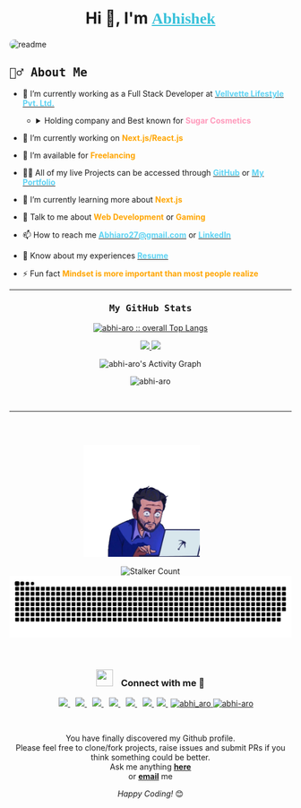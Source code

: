 <h1 align="center">
	Hi 👋, I'm
	<a href="https://abhi-aro.tech" style="color:#3AC2DA;">
		<span style="font-family:georgia,garamond,serif;">
        	Abhishek
    	</span>
	</a>
</h1>

<p align="center">
	<a href="https://abhi-aro.tech" style="color:#3AC2DA;">
		<!-- <img src="https://readme-typing-svg.herokuapp.com?lines=Abhishek;Full+Stack+Developer;Fluent in JavaScript;Always%20learning%20new%20things&center=true&width=500&height=50"> -->
	</a>
</p>

<img align="center" style="border-radius:40px;" src="./Readme/Readme.gif" alt="readme" />

<h2>
	<samp>
    	💁‍♂️ About Me
	</samp>
</h2>

- 🏦 I’m currently working as a Full Stack Developer at
  [<span style="color:#5ED3F3;">**Vellvette Lifestyle Pvt. Ltd.**</span>](https://in.sugarcosmetics.com/)

  - <details>
    	<summary>
    		Holding company and Best known for
    		<span style="color:#F9B; font-weight:bold;">Sugar Cosmetics</span>
    	</summary>
    	- <span style="color:#F9B; font-weight:bold;">Fab Bag</span>
    	- </br>
    	- <span style="color:#F9B; font-weight:bold;">Sugar POP</span>
    	- </br>
    	- <span style="color:#F9B; font-weight:bold;">Quench Botanics</span>
    	- </br>
    	- <span style="color:#F9B; font-weight:bold;">ENN Beauty</span>
    	- </br>
    	</details>

- 🌱 I’m currently working on
  <span style="color:orange;">
  **Next.js/React.js**
  </span>

- 🤝 I’m available for
  <span style="color:orange;">
  **Freelancing**
  </span>

- 👨‍💻 All of my live Projects can be accessed through
  [<span style="color:#5ED3F3;">**GitHub**</span>](https://github.com/abhi-aro/)
  or
  [<span style="color:#5ED3F3;">**My Portfolio**</span>](https://abhi-aro.tech/)

- 🌱 I’m currently learning more about
  <span style="color:orange;">
  **Next.js**
  </span>

- 💬 Talk to me about
  <span style="color:orange;">
  **Web Development**
  </span>
  or
  <span style="color:orange;">
  **Gaming**
  </span>

- 📫 How to reach me
  [<span style="color:#5ED3F3;">**Abhiaro27@gmail.com**</span>](mailto:abhiaro27@gmail.com)
  or
  [<span style="color:#5ED3F3;">**LinkedIn**</span>](https://www.linkedin.com/in/abhi-aro/)

- 📄 Know about my experiences
  [<span style="color:#5ED3F3;">**Resume**</span>](./Readme/resume.pdf)

- ⚡ Fun fact
  <span style="color:orange;">
  **Mindset is more important than most people realize**
  </span>

---

<div>
	<samp>
	<h3 align="center">My GitHub Stats</h3>
	</samp>
	<p align="center">
		<a href="https://github.com/abhi-aro/">
			<img src="https://github-readme-stats.vercel.app/api/top-langs/?username=abhi-aro&langs_count=6&theme=algolia&layout=compact&hide_border=true"
			alt="abhi-aro :: overall Top Langs " />
		</a>
	</p>
	<p align="center">
		<a href="https://github.com/abhi-aro/">
			<img width="49.5%" src="https://github-readme-stats.vercel.app/api?username=abhi-aro&show_icons=true&theme=algolia&hide_border=true" />
			<img width="49.5%" src="https://github-readme-streak-stats.herokuapp.com/?user=abhi-aro&theme=algolia&hide_border=true" />
		</a>
	</p>
	<p align="center">
		<img alt="abhi-aro's Activity Graph" src="https://activity-graph.herokuapp.com/graph?username=abhi-aro&custom_title=Abhishek's%20Contribution%20Graph&theme=react-dark&hide_border=true" />
	</p>
	<p align="center">
    	<img src="https://github-profile-trophy.vercel.app/?username=abhi-aro&layout=compact&theme=algolia" alt="abhi-aro" />
	</p>
</div>

</br>

---

<div style="position:relative" align="center">
	<h3 style="position:relative; top:70px;">
		<samp>
			Visitors
		</samp>
	</h3>
	<img style="position:relative; left:-16px" height="200px" alt="GIF" src="./Readme/giphy.webp">

![Stalker Count](https://profile-counter.glitch.me/abhi-aro/count.svg)
<img style="background-color:black;" src="./Readme/snake.svg" />
</div>

</br>

<h3 align="center" >
	<img src="https://media.giphy.com/media/iY8CRBdQXODJSCERIr/giphy.gif" width="30" height="30" style="margin-right: 10px;">
	Connect with me 🤝
</h3>

<p align="center">
	<div align="center"  class="icons-social" style="margin-left: 10px;">
        <a style="margin-left: 10px;"  target="_blank" href="https://www.linkedin.com/in/abhi-aro/">
			<img src="https://img.icons8.com/doodle/40/000000/linkedin--v2.png">
		</a>
        <a style="margin-left: 10px;" target="_blank" href="https://github.com/abhi-aro">
			<img src="https://img.icons8.com/doodle/40/000000/github--v1.png">
		</a>
		<a style="margin-left: 10px;" target="_blank" href="https://stackoverflow.com/users/16891050/abhi-aro">
			<img src="https://img.icons8.com/external-tal-revivo-color-tal-revivo/40/000000/external-stack-overflow-is-a-question-and-answer-site-for-professional-logo-color-tal-revivo.png">
		</a>
	   <a style="margin-left: 10px;" target="_blank" href="https:abhi-aro.tech">
			<img src="https://img.icons8.com/external-sketchy-juicy-fish/0.6x/external-blog-online-services-sketchy-sketchy-juicy-fish.png">
		</a>
        <a style="margin-left: 10px;" target="_blank" href="https://instagram.com/abhi_aro_ra">
			<img src="https://img.icons8.com/doodle/40/000000/instagram-new--v2.png">
		</a>
		<a style="margin-left: 10px;" target="_blank" href="https://twitter.com/cmplx_dev">
			<img src="https://img.icons8.com/doodle/1x/twitter-squared--v2.png">
		</a>
		<a style="margin-left: 5px;" target="_blank" href="https://abhi-aro.tech/assets/pdf/Abhishek%20CV.pdf">
			<img src="https://img.icons8.com/plasticine/0.5x/resume.png">
		</a>
		<a style="margin-left: 5px;" target="_blank" href="https://www.hackerrank.com/abhi_aro">
			<img src="https://raw.githubusercontent.com/rahuldkjain/github-profile-readme-generator/master/src/images/icons/Social/hackerrank.svg" alt="abhi_aro" height="50"/>
		</a>
		<a href="https://www.leetcode.com/abhi-aro" target="_blank">
			<img src="https://raw.githubusercontent.com/rahuldkjain/github-profile-readme-generator/master/src/images/icons/Social/leet-code.svg" alt="abhi-aro" height="45" width="70px"/>
		</a>
	</div>
</p>

</br>

<div align="center">

You have finally discovered my Github profile. <br>
Please feel free to clone/fork projects, raise issues and submit PRs if you think something could be better. <br>
Ask me anything <a href="https://github.com/abhi-aro/abhi-aro/issues/new"><b>here</b></a><br>
or <a href="mailto:abhiaro27@gmail.com"><b>email</b></a> me

<i>Happy Coding!</i> 😊

</div>
